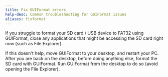 ```yaml
---
title: Fix GUIFormat errors
help-desc: Common troubleshooting for GUIFormat issues
aliases: fixformat
---
```


If you struggle to format your SD card / USB device to FAT32 using GUIFormat, close any applications that might be accessing the SD card right now (such as File Explorer).

If this doesn't help, move GUIFormat to your desktop, and restart your PC. After you are back on the desktop, before doing anything else, format the SD card with GUIFormat. Run GUIFormat from the desktop to do so (avoid opening the File Explorer).
